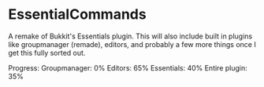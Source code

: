 # EssentialCommands
A remake of Bukkit's Essentials plugin. This will also include built in plugins like groupmanager (remade), editors, and probably a few more things once I get this fully sorted out.

Progress:
  Groupmanager: 0%
  Editors: 65%
  Essentials: 40%
  Entire plugin: 35%
